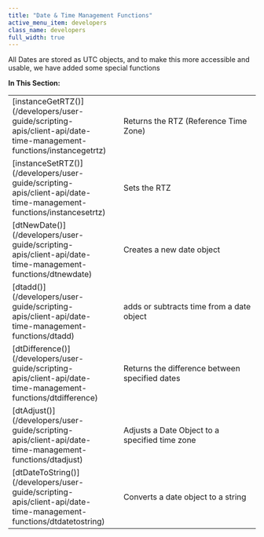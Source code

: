 ```yaml
---
title: "Date & Time Management Functions"
active_menu_item: developers
class_name: developers
full_width: true
---
```



All Dates are stored as UTC objects, and to make this more accessible and usable, we have added some special functions

**In This Section:**

<table>
<tr>
<td width="149">
[instanceGetRTZ()](/developers/user-guide/scripting-apis/client-api/date-time-management-functions/instancegetrtz)

</td>
<td width="12">
</td>
<td width="719">
Returns the RTZ (Reference Time Zone)

</td>
</tr>
<tr>
<td width="149">
[instanceSetRTZ()](/developers/user-guide/scripting-apis/client-api/date-time-management-functions/instancesetrtz)

</td>
<td width="12">
</td>
<td width="719">
Sets the RTZ

</td>
</tr>
<tr>
<td width="149">
[dtNewDate()](/developers/user-guide/scripting-apis/client-api/date-time-management-functions/dtnewdate)

</td>
<td width="12">
</td>
<td width="719">
Creates a new date object

</td>
</tr>
<tr>
<td width="149">
[dtadd()](/developers/user-guide/scripting-apis/client-api/date-time-management-functions/dtadd)

</td>
<td width="12">
</td>
<td width="719">
adds or subtracts time from a date object

</td>
</tr>
<tr>
<td width="149">
[dtDifference()](/developers/user-guide/scripting-apis/client-api/date-time-management-functions/dtdifference)

</td>
<td width="12">
</td>
<td width="719">
Returns the difference between specified dates

</td>
</tr>
<tr>
<td width="149">
[dtAdjust()](/developers/user-guide/scripting-apis/client-api/date-time-management-functions/dtadjust)

</td>
<td width="12">
</td>
<td width="719">
Adjusts a Date Object to a specified time zone

</td>
</tr>
<tr>
<td width="149">
[dtDateToString()](/developers/user-guide/scripting-apis/client-api/date-time-management-functions/dtdatetostring)

</td>
<td width="12">
</td>
<td width="719">
Converts a date object to a string

</td>
</tr>
</table>
